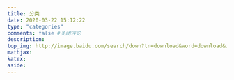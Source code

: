 ```yaml
---
title: 分类
date: 2020-03-22 15:12:22
type: "categories"
comments: false #关闭评论
description:
top_img: http://image.baidu.com/search/down?tn=download&word=download&ie=utf8&fr=detail&url=http%3A%2F%2Fg.hiphotos.baidu.com%2Fzhidao%2Fpic%2Fitem%2Ffd039245d688d43f499c5b3e7f1ed21b0ff43bc1.jpg&thumburl=http%3A%2F%2Fimg3.imgtn.bdimg.com%2Fit%2Fu%3D1010181925%2C1908485684%26fm%3D26%26gp%3D0.jpg
mathjax:
katex:
aside:
---
```

